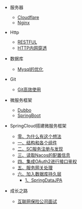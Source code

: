- 服务器
    
    - [Cloudflare](network/cloudflare.md)
    - [Nginx](network/nginx.md)

- Http

    - [RESTFUL](java/restful.md)
    - [HTTP内网穿透](network/nat.md)

- 数据库

    - [Mysql的优化](db/mysql_20200311.md)

- Git

    - [Git高效使用](git/gituse.md)
    
- 微服务框架
 
    - [Dubbo](microservice/dubbo.md)
    - [SpringBoot](microservice/springboot.md)
    
- SpringCloud搭建微服务框架

    - [零、为什么有这个想法](squid/preface.md)
    - [一、结构和各个组件](squid/squid-1-project.md)
    - [二、SC服务注册与发现](squid/squid-2.1-sc-server.md)
    - [三、读取Nacos的配置信息](squid/squid-2.2-sc-config.md)
    - [四、集成OAuth2进行接口鉴权](squid/squid-3-oauth.md)
    - [五、服务网关处理](squid/squid-4-gateway.md)
    - [六、加入数据库持久层](#contact)
        - [1、SpringDataJPA](squid/squid-5.1-jpa.md)
    
- 成长之路

    - [互联网保险公司面试](interview/interview0316.md)
